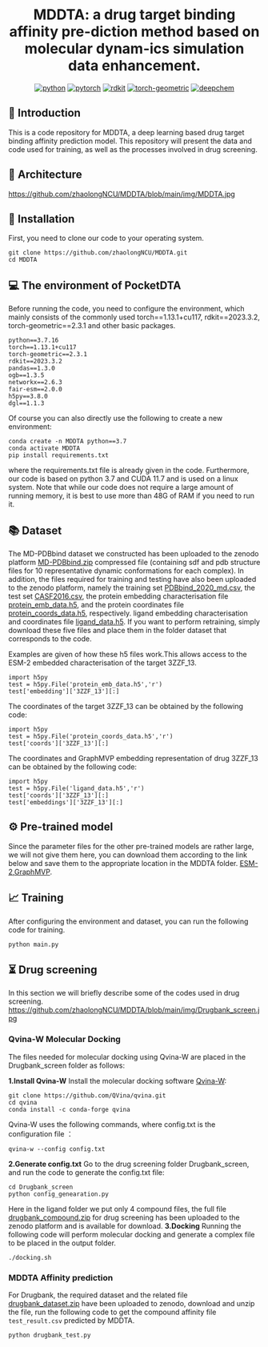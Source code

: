 <div align="center">

# MDDTA: a drug target binding affinity pre-diction method based on molecular dynam-ics simulation data enhancement.

[![python](https://img.shields.io/badge/-Python_3.7_%7C_3.8_%7C_3.9_%7C_3.10-blue?logo=python&logoColor=white)](https://github.com/pre-commit/pre-commit)
[![pytorch](https://img.shields.io/badge/PyTorch_1.13+-ee4c2c?logo=pytorch&logoColor=white)](https://pytorch.org/get-started/locally/)
[![rdkit](https://img.shields.io/badge/-rdkit_2023.3.2+-792ee5?logo=rdkit&logoColor=white)](https://anaconda.org/conda-forge/rdkit/)
[![torch-geometric](https://img.shields.io/badge/torch--geometric-2.3.1+-792ee5?logo=pytorch&logoColor=white)](https://pytorch-geometric.readthedocs.io/en/latest/)
[![deepchem](https://img.shields.io/badge/deepchem-2.7.1+-792ee5?logo=deepchem&logoColor=white)](https://deepchem.io/)

</div>

## 📄  Introduction 
This is a code repository for MDDTA, a deep learning based drug target binding affinity prediction model. This repository will present the data and code used for training, as well as the processes involved in drug screening.

## 🔑 Architecture
https://github.com/zhaolongNCU/MDDTA/blob/main/img/MDDTA.jpg


## 🔨 Installation
First, you need to clone our code to your operating system.

```
git clone https://github.com/zhaolongNCU/MDDTA.git
cd MDDTA
```

## 💻 The environment of PocketDTA
Before running the code, you need to configure the environment, which mainly consists of the commonly used torch==1.13.1+cu117, rdkit==2023.3.2, torch-geometric==2.3.1 and other basic packages.
```
python==3.7.16
torch==1.13.1+cu117
torch-geometric==2.3.1
rdkit==2023.3.2
pandas==1.3.0
ogb==1.3.5
networkx==2.6.3
fair-esm==2.0.0
h5py==3.8.0
dgl==1.1.3
```
Of course you can also directly use the following to create a new environment:
```
conda create -n MDDTA python==3.7
conda activate MDDTA 
pip install requirements.txt
```
where the requirements.txt file is already given in the code.
Furthermore, our code is based on python 3.7 and CUDA 11.7 and is used on a linux system. Note that while our code does not require a large amount of running memory, it is best to use more than 48G of RAM if you need to run it.
## 📚 Dataset
The MD-PDBbind dataset we constructed has been uploaded to the zenodo platform [MD-PDBbind.zip](https://zenodo.org/records/15137143) compressed file (containing sdf and pdb structure files for 10 representative dynamic conformations for each complex). In addition, the files required for training and testing have also been uploaded to the zenodo platform, namely the training set [PDBbind_2020_md.csv](https://zenodo.org/records/15137143), the test set [CASF2016.csv](https://zenodo.org/records/15137143), the protein embedding characterisation file [protein_emb_data.h5](https://zenodo.org/records/15137143), and the protein coordinates file [protein_coords_data.h5](https://zenodo.org/records/15137143), respectively. ligand embedding characterisation and coordinates file [ligand_data.h5](https://zenodo.org/records/15137143). If you want to perform retraining, simply download these five files and place them in the folder dataset that corresponds to the code.

Examples are given of how these h5 files work.This allows access to the ESM-2 embedded characterisation of the target 3ZZF_13.
```
import h5py
test = h5py.File('protein_emb_data.h5','r')
test['embedding']['3ZZF_13'][:]
```
The coordinates of the target 3ZZF_13 can be obtained by the following code:
```
import h5py
test = h5py.File('protein_coords_data.h5','r')
test['coords']['3ZZF_13'][:]
```
The coordinates and GraphMVP embedding representation of drug 3ZZF_13 can be obtained by the following code:
```
import h5py
test = h5py.File('ligand_data.h5','r')
test['coords']['3ZZF_13'][:]
test['embeddings']['3ZZF_13'][:]
```
## :gear: Pre-trained model
Since the parameter files for the other pre-trained models are rather large, we will not give them here, you can download them according to the link below and save them to the appropriate location in the MDDTA folder. [ESM-2](https://dl.fbaipublicfiles.com/fair-esm/models/esm2_t33_650M_UR50D.pt),[GraphMVP](https://github.com/chao1224/GraphMVP).

## :chart_with_upwards_trend: Training
After configuring the environment and dataset, you can run the following code for training.
```
python main.py
```

## ⏳ Drug screening
In this section we will briefly describe some of the codes used in drug screening.
https://github.com/zhaolongNCU/MDDTA/blob/main/img/Drugbank_screen.jpg
### Qvina-W Molecular Docking
The files needed for molecular docking using Qvina-W are placed in the Drugbank_screen folder as follows:

**1.Install Qvina-W**
Install the molecular docking software [Qvina-W](https://qvina.github.io/):

```
git clone https://github.com/QVina/qvina.git
cd qvina
conda install -c conda-forge qvina
```
Qvina-W uses the following commands, where config.txt is the configuration file ：

```
qvina-w --config config.txt
```
**2.Generate config.txt**
Go to the drug screening folder Drugbank_screen, and run the code to generate the config.txt file:
```
cd Drugbank_screen
python config_genearation.py
```
Here in the ligand folder we put only 4 compound files, the full file [drugbank_compound.zip](https://zenodo.org/records/15137143) for drug screening has been uploaded to the zenodo platform and is available for download.
**3.Docking**
Running the following code will perform molecular docking and generate a complex file to be placed in the output folder.
```
./docking.sh
```
### MDDTA Affinity prediction
For Drugbank, the required dataset and the related file [drugbank_dataset.zip](https://zenodo.org/records/15137143) have been uploaded to zenodo, download and unzip the file, run the following code to get the compound affinity file `test_result.csv` predicted by MDDTA. 

```
python drugbank_test.py
```
